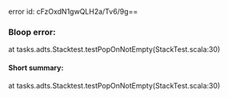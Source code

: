 error id: cFzOxdN1gwQLH2a/Tv6/9g==
### Bloop error:

at tasks.adts.Stacktest.testPopOnNotEmpty(StackTest.scala:30)
#### Short summary: 

at tasks.adts.Stacktest.testPopOnNotEmpty(StackTest.scala:30)